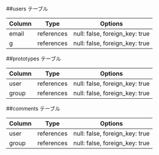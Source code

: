 ##users テーブル

| Column | Type       | Options                        |
| ------ | ---------- | ------------------------------ |
| email   | references | null: false, foreign_key: true |
| g  | references | null: false, foreign_key: true |



##prototypes テーブル

| Column | Type       | Options                        |
| ------ | ---------- | ------------------------------ |
| user   | references | null: false, foreign_key: true |
| group  | references | null: false, foreign_key: true |





##comments テーブル

| Column | Type       | Options                        |
| ------ | ---------- | ------------------------------ |
| user   | references | null: false, foreign_key: true |
| group  | references | null: false, foreign_key: true |